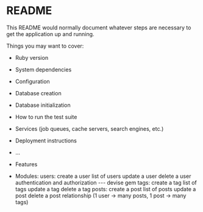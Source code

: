 # README

This README would normally document whatever steps are necessary to get the
application up and running.

Things you may want to cover:

* Ruby version

* System dependencies

* Configuration

* Database creation

* Database initialization

* How to run the test suite

* Services (job queues, cache servers, search engines, etc.)

* Deployment instructions

* ...




* Features
* Modules:
  users:
    create a user
    list of users
    update a user
    delete a user
  authentication and authorization --- devise gem
  tags:
    create a tag
    list of tags
    update a tag
    delete a tag
  posts:
    create a post
    list of posts
    update a post
    delete a post
    relationship (1 user -> many posts, 1 post -> many tags)

